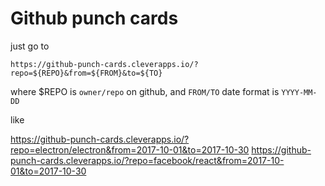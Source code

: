 # Github punch cards

just go to 

```
https://github-punch-cards.cleverapps.io/?repo=${REPO}&from=${FROM}&to=${TO}
```

where $REPO is `owner/repo` on github, and `FROM/TO` date format is `YYYY-MM-DD`

like

https://github-punch-cards.cleverapps.io/?repo=electron/electron&from=2017-10-01&to=2017-10-30
https://github-punch-cards.cleverapps.io/?repo=facebook/react&from=2017-10-01&to=2017-10-30
